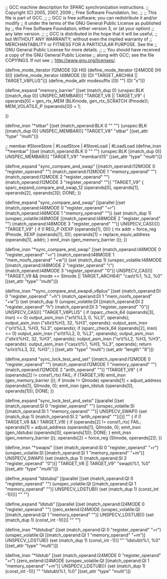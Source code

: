 ;; GCC machine description for SPARC synchronization instructions.
;; Copyright (C) 2005, 2007, 2009
;; Free Software Foundation, Inc.
;;
;; This file is part of GCC.
;;
;; GCC is free software; you can redistribute it and/or modify
;; it under the terms of the GNU General Public License as published by
;; the Free Software Foundation; either version 3, or (at your option)
;; any later version.
;;
;; GCC is distributed in the hope that it will be useful,
;; but WITHOUT ANY WARRANTY; without even the implied warranty of
;; MERCHANTABILITY or FITNESS FOR A PARTICULAR PURPOSE.  See the
;; GNU General Public License for more details.
;;
;; You should have received a copy of the GNU General Public License
;; along with GCC; see the file COPYING3.  If not see
;; <http://www.gnu.org/licenses/>.

(define_mode_iterator I12MODE [QI HI])
(define_mode_iterator I24MODE [HI SI])
(define_mode_iterator I48MODE [SI (DI "TARGET_ARCH64 || TARGET_V8PLUS")])
(define_mode_attr modesuffix [(SI "") (DI "x")])

(define_expand "memory_barrier"
  [(set (match_dup 0)
	(unspec:BLK [(match_dup 0)] UNSPEC_MEMBAR))]
  "TARGET_V8 || TARGET_V9"
{
  operands[0] = gen_rtx_MEM (BLKmode, gen_rtx_SCRATCH (Pmode));
  MEM_VOLATILE_P (operands[0]) = 1;

})

(define_insn "*stbar"
  [(set (match_operand:BLK 0 "" "")
	(unspec:BLK [(match_dup 0)] UNSPEC_MEMBAR))]
  "TARGET_V8"
  "stbar"
  [(set_attr "type" "multi")])

;; membar #StoreStore | #LoadStore | #StoreLoad | #LoadLoad
(define_insn "*membar"
  [(set (match_operand:BLK 0 "" "")
	(unspec:BLK [(match_dup 0)] UNSPEC_MEMBAR))]
  "TARGET_V9"
  "membar\t15"
  [(set_attr "type" "multi")])

(define_expand "sync_compare_and_swap<mode>"
  [(match_operand:I12MODE 0 "register_operand" "")
   (match_operand:I12MODE 1 "memory_operand" "")
   (match_operand:I12MODE 2 "register_operand" "")
   (match_operand:I12MODE 3 "register_operand" "")]
  "TARGET_V9"
{
  sparc_expand_compare_and_swap_12 (operands[0], operands[1],
				    operands[2], operands[3]);
  DONE;
})

(define_expand "sync_compare_and_swap<mode>"
  [(parallel
     [(set (match_operand:I48MODE 0 "register_operand" "=r")
	   (match_operand:I48MODE 1 "memory_operand" ""))
      (set (match_dup 1)
	   (unspec_volatile:I48MODE
	     [(match_operand:I48MODE 2 "register_operand" "")
	      (match_operand:I48MODE 3 "register_operand" "")]
	     UNSPECV_CAS))])]
  "TARGET_V9"
{
  if (! REG_P (XEXP (operands[1], 0)))
    {
      rtx addr = force_reg (Pmode, XEXP (operands[1], 0));
      operands[1] = replace_equiv_address (operands[1], addr);
    }
  emit_insn (gen_memory_barrier ());
})

(define_insn "*sync_compare_and_swap<mode>"
  [(set (match_operand:I48MODE 0 "register_operand" "=r")
	(match_operand:I48MODE 1 "mem_noofs_operand" "+w"))
   (set (match_dup 1)
	(unspec_volatile:I48MODE
	  [(match_operand:I48MODE 2 "register_operand" "r")
	   (match_operand:I48MODE 3 "register_operand" "0")]
	  UNSPECV_CAS))]
  "TARGET_V9 && (<MODE>mode == SImode || TARGET_ARCH64)"
  "cas<modesuffix>\t%1, %2, %0"
  [(set_attr "type" "multi")])

(define_insn "*sync_compare_and_swapdi_v8plus"
  [(set (match_operand:DI 0 "register_operand" "=h")
	(match_operand:DI 1 "mem_noofs_operand" "+w"))
   (set (match_dup 1)
	(unspec_volatile:DI
	  [(match_operand:DI 2 "register_operand" "h")
	   (match_operand:DI 3 "register_operand" "0")]
	  UNSPECV_CAS))]
  "TARGET_V8PLUS"
{
  if (sparc_check_64 (operands[3], insn) <= 0)
    output_asm_insn ("srl\t%L3, 0, %L3", operands);
  output_asm_insn ("sllx\t%H3, 32, %H3", operands);
  output_asm_insn ("or\t%L3, %H3, %L3", operands);
  if (sparc_check_64 (operands[2], insn) <= 0)
    output_asm_insn ("srl\t%L2, 0, %L2", operands);
  output_asm_insn ("sllx\t%H2, 32, %H3", operands);
  output_asm_insn ("or\t%L2, %H3, %H3", operands);
  output_asm_insn ("casx\t%1, %H3, %L3", operands);
  return "srlx\t%L3, 32, %H3";
}
  [(set_attr "type" "multi")
   (set_attr "length" "8")])

(define_expand "sync_lock_test_and_set<mode>"
  [(match_operand:I12MODE 0 "register_operand" "")
   (match_operand:I12MODE 1 "memory_operand" "")
   (match_operand:I12MODE 2 "arith_operand" "")]
  "!TARGET_V9"
{
  if (operands[2] != const1_rtx)
    FAIL;
  if (TARGET_V8)
    emit_insn (gen_memory_barrier ());
  if (<MODE>mode != QImode)
    operands[1] = adjust_address (operands[1], QImode, 0);
  emit_insn (gen_ldstub<mode> (operands[0], operands[1]));
  DONE;
})

(define_expand "sync_lock_test_and_setsi"
  [(parallel
     [(set (match_operand:SI 0 "register_operand" "")
	   (unspec_volatile:SI [(match_operand:SI 1 "memory_operand" "")]
			       UNSPECV_SWAP))
      (set (match_dup 1)
	   (match_operand:SI 2 "arith_operand" ""))])]
  ""
{
  if (! TARGET_V8 && ! TARGET_V9)
    {
      if (operands[2] != const1_rtx)
	FAIL;
      operands[1] = adjust_address (operands[1], QImode, 0);
      emit_insn (gen_ldstubsi (operands[0], operands[1]));
      DONE;
    }
  emit_insn (gen_memory_barrier ());
  operands[2] = force_reg (SImode, operands[2]);
})

(define_insn "*swapsi"
  [(set (match_operand:SI 0 "register_operand" "=r")
	(unspec_volatile:SI [(match_operand:SI 1 "memory_operand" "+m")]
			    UNSPECV_SWAP))
   (set (match_dup 1)
	(match_operand:SI 2 "register_operand" "0"))]
  "TARGET_V8 || TARGET_V9"
  "swap\t%1, %0"
  [(set_attr "type" "multi")])

(define_expand "ldstubqi"
  [(parallel [(set (match_operand:QI 0 "register_operand" "")
		   (unspec_volatile:QI [(match_operand:QI 1 "memory_operand" "")]
				       UNSPECV_LDSTUB))
	      (set (match_dup 1) (const_int -1))])]
  ""
  "")

(define_expand "ldstub<mode>"
  [(parallel [(set (match_operand:I24MODE 0 "register_operand" "")
		   (zero_extend:I24MODE
		      (unspec_volatile:QI [(match_operand:QI 1 "memory_operand" "")]
					  UNSPECV_LDSTUB)))
	      (set (match_dup 1) (const_int -1))])]
  ""
  "")

(define_insn "*ldstubqi"
  [(set (match_operand:QI 0 "register_operand" "=r")
	(unspec_volatile:QI [(match_operand:QI 1 "memory_operand" "+m")]
			    UNSPECV_LDSTUB))
   (set (match_dup 1) (const_int -1))]
  ""
  "ldstub\t%1, %0"
  [(set_attr "type" "multi")])

(define_insn "*ldstub<mode>"
  [(set (match_operand:I24MODE 0 "register_operand" "=r")
	(zero_extend:I24MODE
	  (unspec_volatile:QI [(match_operand:QI 1 "memory_operand" "+m")]
			      UNSPECV_LDSTUB)))
   (set (match_dup 1) (const_int -1))]
  ""
  "ldstub\t%1, %0"
  [(set_attr "type" "multi")])
